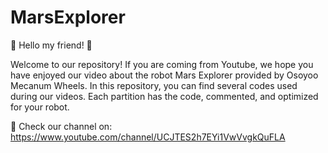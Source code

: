 # MarsExplorer
👋  Hello my friend! 👋 

Welcome to our repository! If you are coming from Youtube, we hope you have enjoyed our video about the robot Mars Explorer provided by Osoyoo Mecanum Wheels.
In this repository, you can find several codes used during our videos. Each partition has the code, commented, and optimized for your robot. 

🎥 Check our channel on: https://www.youtube.com/channel/UCJTES2h7EYi1VwVvgkQuFLA 
